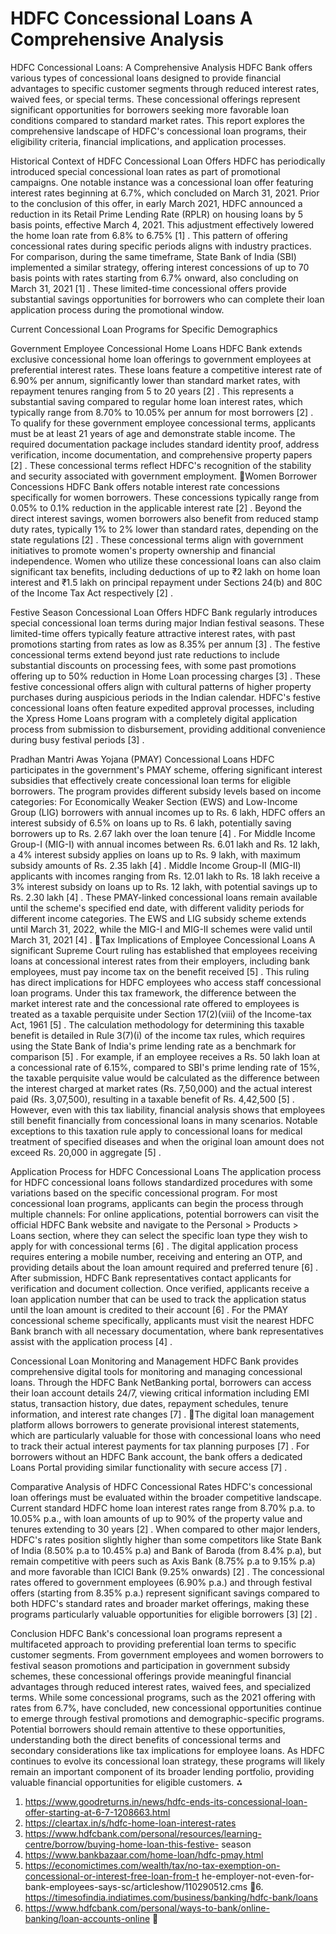 # HDFC Concessional Loans  A Comprehensive Analysis

HDFC Concessional Loans: A Comprehensive
Analysis
HDFC Bank offers various types of concessional loans designed to provide financial advantages
to specific customer segments through reduced interest rates, waived fees, or special terms.
These concessional offerings represent significant opportunities for borrowers seeking more
favorable loan conditions compared to standard market rates. This report explores the
comprehensive landscape of HDFC's concessional loan programs, their eligibility criteria,
financial implications, and application processes.

Historical Context of HDFC Concessional Loan Offers
HDFC has periodically introduced special concessional loan rates as part of promotional
campaigns. One notable instance was a concessional loan offer featuring interest rates
beginning at 6.7%, which concluded on March 31, 2021. Prior to the conclusion of this offer, in
early March 2021, HDFC announced a reduction in its Retail Prime Lending Rate (RPLR) on
housing loans by 5 basis points, effective March 4, 2021. This adjustment effectively lowered the
home loan rate from 6.8% to 6.75% [1] .
This pattern of offering concessional rates during specific periods aligns with industry practices.
For comparison, during the same timeframe, State Bank of India (SBI) implemented a similar
strategy, offering interest concessions of up to 70 basis points with rates starting from 6.7%
onward, also concluding on March 31, 2021 [1] . These limited-time concessional offers provide
substantial savings opportunities for borrowers who can complete their loan application process
during the promotional window.

Current Concessional Loan Programs for Specific Demographics

Government Employee Concessional Home Loans
HDFC Bank extends exclusive concessional home loan offerings to government employees at
preferential interest rates. These loans feature a competitive interest rate of 6.90% per annum,
significantly lower than standard market rates, with repayment tenures ranging from 5 to 20
years [2] . This represents a substantial saving compared to regular home loan interest rates,
which typically range from 8.70% to 10.05% per annum for most borrowers [2] .
To qualify for these government employee concessional terms, applicants must be at least 21
years of age and demonstrate stable income. The required documentation package includes
standard identity proof, address verification, income documentation, and comprehensive
property papers [2] . These concessional terms reflect HDFC's recognition of the stability and
security associated with government employment.
Women Borrower Concessions
HDFC Bank offers notable interest rate concessions specifically for women borrowers. These
concessions typically range from 0.05% to 0.1% reduction in the applicable interest rate [2] .
Beyond the direct interest savings, women borrowers also benefit from reduced stamp duty
rates, typically 1% to 2% lower than standard rates, depending on the state regulations [2] .
These concessional terms align with government initiatives to promote women's property
ownership and financial independence. Women who utilize these concessional loans can also
claim significant tax benefits, including deductions of up to ₹2 lakh on home loan interest and
₹1.5 lakh on principal repayment under Sections 24(b) and 80C of the Income Tax Act
respectively [2] .

Festive Season Concessional Loan Offers
HDFC Bank regularly introduces special concessional loan terms during major Indian festival
seasons. These limited-time offers typically feature attractive interest rates, with past
promotions starting from rates as low as 8.35% per annum [3] . The festive concessional terms
extend beyond just rate reductions to include substantial discounts on processing fees, with
some past promotions offering up to 50% reduction in Home Loan processing charges [3] .
These festive concessional offers align with cultural patterns of higher property purchases
during auspicious periods in the Indian calendar. HDFC's festive concessional loans often feature
expedited approval processes, including the Xpress Home Loans program with a completely
digital application process from submission to disbursement, providing additional convenience
during busy festival periods [3] .

Pradhan Mantri Awas Yojana (PMAY) Concessional Loans
HDFC participates in the government's PMAY scheme, offering significant interest subsidies that
effectively create concessional loan terms for eligible borrowers. The program provides different
subsidy levels based on income categories:
For Economically Weaker Section (EWS) and Low-Income Group (LIG) borrowers with annual
incomes up to Rs. 6 lakh, HDFC offers an interest subsidy of 6.5% on loans up to Rs. 6 lakh,
potentially saving borrowers up to Rs. 2.67 lakh over the loan tenure [4] . For Middle Income
Group-I (MIG-I) with annual incomes between Rs. 6.01 lakh and Rs. 12 lakh, a 4% interest
subsidy applies on loans up to Rs. 9 lakh, with maximum subsidy amounts of Rs. 2.35 lakh [4] .
Middle Income Group-II (MIG-II) applicants with incomes ranging from Rs. 12.01 lakh to Rs. 18
lakh receive a 3% interest subsidy on loans up to Rs. 12 lakh, with potential savings up to Rs.
2.30 lakh [4] .
These PMAY-linked concessional loans remain available until the scheme's specified end date,
with different validity periods for different income categories. The EWS and LIG subsidy scheme
extends until March 31, 2022, while the MIG-I and MIG-II schemes were valid until March 31,
2021 [4] .
Tax Implications of Employee Concessional Loans
A significant Supreme Court ruling has established that employees receiving loans at
concessional interest rates from their employers, including bank employees, must pay income
tax on the benefit received [5] . This ruling has direct implications for HDFC employees who
access staff concessional loan programs.
Under this tax framework, the difference between the market interest rate and the concessional
rate offered to employees is treated as a taxable perquisite under Section 17(2)(viii) of the
Income-tax Act, 1961 [5] . The calculation methodology for determining this taxable benefit is
detailed in Rule 3(7)(i) of the income tax rules, which requires using the State Bank of India's
prime lending rate as a benchmark for comparison [5] .
For example, if an employee receives a Rs. 50 lakh loan at a concessional rate of 6.15%,
compared to SBI's prime lending rate of 15%, the taxable perquisite value would be calculated
as the difference between the interest charged at market rates (Rs. 7,50,000) and the actual
interest paid (Rs. 3,07,500), resulting in a taxable benefit of Rs. 4,42,500 [5] .
However, even with this tax liability, financial analysis shows that employees still benefit
financially from concessional loans in many scenarios. Notable exceptions to this taxation rule
apply to concessional loans for medical treatment of specified diseases and when the original
loan amount does not exceed Rs. 20,000 in aggregate [5] .

Application Process for HDFC Concessional Loans
The application process for HDFC concessional loans follows standardized procedures with
some variations based on the specific concessional program. For most concessional loan
programs, applicants can begin the process through multiple channels:
For online applications, potential borrowers can visit the official HDFC Bank website and navigate
to the Personal > Products > Loans section, where they can select the specific loan type they
wish to apply for with concessional terms [6] . The digital application process requires entering a
mobile number, receiving and entering an OTP, and providing details about the loan amount
required and preferred tenure [6] .
After submission, HDFC Bank representatives contact applicants for verification and document
collection. Once verified, applicants receive a loan application number that can be used to track
the application status until the loan amount is credited to their account [6] . For the PMAY
concessional scheme specifically, applicants must visit the nearest HDFC Bank branch with all
necessary documentation, where bank representatives assist with the application process [4] .

Concessional Loan Monitoring and Management
HDFC Bank provides comprehensive digital tools for monitoring and managing concessional
loans. Through the HDFC Bank NetBanking portal, borrowers can access their loan account
details 24/7, viewing critical information including EMI status, transaction history, due dates,
repayment schedules, tenure information, and interest rate changes [7] .
The digital loan management platform allows borrowers to generate provisional interest
statements, which are particularly valuable for those with concessional loans who need to track
their actual interest payments for tax planning purposes [7] . For borrowers without an HDFC Bank
account, the bank offers a dedicated Loans Portal providing similar functionality with secure
access [7] .

Comparative Analysis of HDFC Concessional Rates
HDFC's concessional loan offerings must be evaluated within the broader competitive
landscape. Current standard HDFC home loan interest rates range from 8.70% p.a. to 10.05%
p.a., with loan amounts of up to 90% of the property value and tenures extending to 30
years [2] .
When compared to other major lenders, HDFC's rates position slightly higher than some
competitors like State Bank of India (8.50% p.a to 10.45% p.a) and Bank of Baroda (from 8.4%
p.a), but remain competitive with peers such as Axis Bank (8.75% p.a to 9.15% p.a) and more
favorable than ICICI Bank (9.25% onwards) [2] .
The concessional rates offered to government employees (6.90% p.a.) and through festival
offers (starting from 8.35% p.a.) represent significant savings compared to both HDFC's
standard rates and broader market offerings, making these programs particularly valuable
opportunities for eligible borrowers [3] [2] .

Conclusion
HDFC Bank's concessional loan programs represent a multifaceted approach to providing
preferential loan terms to specific customer segments. From government employees and women
borrowers to festival season promotions and participation in government subsidy schemes,
these concessional offerings provide meaningful financial advantages through reduced interest
rates, waived fees, and specialized terms.
While some concessional programs, such as the 2021 offering with rates from 6.7%, have
concluded, new concessional opportunities continue to emerge through festival promotions and
demographic-specific programs. Potential borrowers should remain attentive to these
opportunities, understanding both the direct benefits of concessional terms and secondary
considerations like tax implications for employee loans. As HDFC continues to evolve its
concessional loan strategy, these programs will likely remain an important component of its
broader lending portfolio, providing valuable financial opportunities for eligible customers.
                                                    ⁂

 1. https://www.goodreturns.in/news/hdfc-ends-its-concessional-loan-offer-starting-at-6-7-1208663.html
 2. https://cleartax.in/s/hdfc-home-loan-interest-rates
 3. https://www.hdfcbank.com/personal/resources/learning-centre/borrow/buying-home-loan-this-festive-
    season
 4. https://www.bankbazaar.com/home-loan/hdfc-pmay.html
 5. https://economictimes.com/wealth/tax/no-tax-exemption-on-concessional-or-interest-free-loan-from-t
    he-employer-not-even-for-bank-employees-says-sc/articleshow/110290512.cms
6. https://timesofindia.indiatimes.com/business/banking/hdfc-bank/loans
7. https://www.hdfcbank.com/personal/ways-to-bank/online-banking/loan-accounts-online
